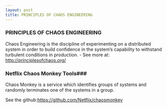 ```yaml
---
layout: post
title: PRINCIPLES OF CHAOS ENGINEERING
---
```


### PRINCIPLES OF CHAOS ENGINEERING ###

Chaos Engineering is the discipline of experimenting on a distributed system in order to build confidence in the system’s capability to withstand turbulent conditions in production. - See more at: http://principlesofchaos.org/



### Netflix Chaos Monkey Tools###

Chaos Monkey is a service which identifies groups of systems and randomly terminates one of the systems in a group.

See the github:https://github.com/Netflix/chaosmonkey